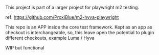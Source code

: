 This project is part of a larger project for playwright m2 testing.

ref: https://github.com/ProxiBlue/m2-hyva-playwright

This repo is an APP inside the core test framework. Kept as an app as checkout is interchangeable,
so, this leave open the potential to plugin different checkouts, example Luma / Hyva

WIP but functional
